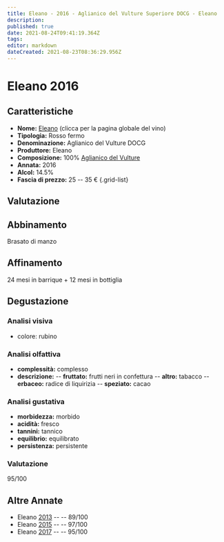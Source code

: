 ```yaml
---
title: Eleano - 2016 - Aglianico del Vulture Superiore DOCG - Eleano
description: 
published: true
date: 2021-08-24T09:41:19.364Z
tags: 
editor: markdown
dateCreated: 2021-08-23T08:36:29.956Z
---
```


# Eleano 2016

## Caratteristiche
- **Nome:** [Eleano](/vini/Italia/Basilicata/Eleano/Eleano/scheda-globale) (clicca per la pagina globale del vino) 
- **Tipologia:** Rosso fermo
- **Denominazione:** Aglianico del Vulture DOCG 
- **Produttore:** Eleano 
- **Composizione:** 100% [Aglianico del Vulture](/vitigni/Italia/bacca-nera/aglianico-del-vulture)
- **Annata:** 2016
- **Alcol:** 14.5%
- **Fascia di prezzo:** 25 -- 35 €
{.grid-list}

## Valutazione

<span class="valutazione star-5"></span>

## Abbinamento
Brasato di manzo

## Affinamento
24 mesi in barrique + 12 mesi in bottiglia 

## Degustazione

### Analisi visiva
- colore: rubino

### Analisi olfattiva
- **complessità:**  complesso
- **descrizione:** 
-- **fruttato:** frutti neri in confettura
-- **altro:** tabacco
-- **erbaceo:** radice di liquirizia
-- **speziato:** cacao

### Analisi gustativa
- **morbidezza:** morbido
- **acidità:** fresco
- **tannini:** tannico
- **equilibrio:** equilibrato
- **persistenza:** persistente

### Valutazione
<span class="valutazione">95/100</span>

## Altre Annate
- Eleano [2013](/vini/Italia/Basilicata/Eleano/Eleano/2013) -- <span class="star-4"></span> -- 89/100
- Eleano [2015](/vini/Italia/Basilicata/Eleano/Eleano/2015) -- <span class="star-5"></span> -- 97/100
- Eleano [2017](/vini/Italia/Basilicata/Eleano/Eleano/2017) -- <span class="star-5"></span> -- 95/100
 